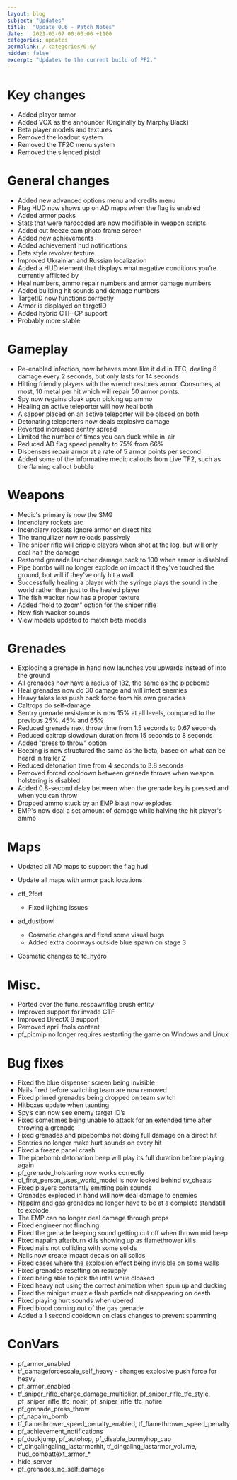 ```yaml
---
layout: blog
subject: "Updates"
title:  "Update 0.6 - Patch Notes"
date:   2021-03-07 00:00:00 +1100
categories: updates
permalink: /:categories/0.6/
hidden: false
excerpt: "Updates to the current build of PF2."
---
```

# Key changes

- Added player armor
- Added VOX as the announcer (Originally by Marphy Black)
- Beta player models and textures
- Removed the loadout system
- Removed the TF2C menu system
- Removed the silenced pistol

# General changes

- Added new advanced options menu and credits menu
- Flag HUD now shows up on AD maps when the flag is enabled
- Added armor packs
- Stats that were hardcoded are now modifiable in weapon scripts
- Added cut freeze cam photo frame screen
- Added new achievements
- Added achievement hud notifications
- Beta style revolver texture
- Improved Ukrainian and Russian localization
- Added a HUD element that displays what negative conditions you’re currently afflicted by
- Heal numbers, ammo repair numbers and armor damage numbers
- Added building hit sounds and damage numbers
- TargetID now functions correctly
- Armor is displayed on targetID
- Added hybrid CTF-CP support
- Probably more stable

# Gameplay

- Re-enabled infection, now behaves more like it did in TFC, dealing 8 damage every 2 seconds, but only lasts for 14 seconds
- Hitting friendly players with the wrench restores armor. Consumes, at most, 10 metal per hit which will repair 50 armor points.
- Spy now regains cloak upon picking up ammo
- Healing an active teleporter will now heal both
- A sapper placed on an active teleporter will be placed on both
- Detonating teleporters now deals explosive damage
- Reverted increased sentry spread
- Limited the number of times you can duck while in-air
- Reduced AD flag speed penalty to 75% from 66%
- Dispensers repair armor at a rate of 5 armor points per second
- Added some of the informative medic callouts from Live TF2, such as the flaming callout bubble


# Weapons

- Medic's primary is now the SMG
- Incendiary rockets arc
- Incendiary rockets ignore armor on direct hits
- The tranquilizer now reloads passively
- The sniper rifle will cripple players when shot at the leg, but will only deal half the damage
- Restored grenade launcher damage back to 100 when armor is disabled
- Pipe bombs will no longer explode on impact if they've touched the ground, but will if they've only hit a wall
- Successfully healing a player with the syringe plays the sound in the world rather than just to the healed player
- The fish wacker now has a proper texture
- Added “hold to zoom” option for the sniper rifle
- New fish wacker sounds
- View models updated to match beta models


# Grenades

- Exploding a grenade in hand now launches you upwards instead of into the ground
- All grenades now have a radius of 132, the same as the pipebomb
- Heal grenades now do 30 damage and will infect enemies
- Heavy takes less push back force from his own grenades
- Caltrops do self-damage
- Sentry grenade resistance is now 15% at all levels, compared to the previous 25%, 45% and 65%
- Reduced grenade next throw time from 1.5 seconds to 0.67 seconds
- Reduced caltrop slowdown duration from 15 seconds to 8 seconds
- Added "press to throw" option
- Beeping is now structured the same as the beta, based on what can be heard in trailer 2
- Reduced detonation time from 4 seconds to 3.8 seconds
- Removed forced cooldown between grenade throws when weapon holstering is disabled
- Added 0.8-second delay between when the grenade key is pressed and when you can throw
- Dropped ammo stuck by an EMP blast now explodes
- EMP's now deal a set amount of damage while halving the hit player's ammo

# Maps

- Updated all AD maps to support the flag hud
- Update all maps with armor pack locations
- ctf_2fort
	- Fixed lighting issues
		
	
- ad_dustbowl		
    - Cosmetic changes and fixed some visual bugs
    - Added extra doorways outside blue spawn on stage 3
		
- Cosmetic changes to tc_hydro

# Misc.

- Ported over the func_respawnflag brush entity
- Improved support for invade CTF
- Improved DirectX 8 support
- Removed april fools content
- pf_picmip no longer requires restarting the game on Windows and Linux

# Bug fixes

- Fixed the blue dispenser screen being invisible
- Nails fired before switching team are now removed
- Fixed primed grenades being dropped on team switch
- Hitboxes update when taunting
- Spy’s can now see enemy target ID’s
- Fixed sometimes being unable to attack for an extended time after throwing a grenade
- Fixed grenades and pipebombs not doing full damage on a direct hit
- Sentries no longer make hurt sounds on every hit
- Fixed a freeze panel crash
- The pipebomb detonation beep will play its full duration before playing again
- pf_grenade_holstering now works correctly
- cl_first_person_uses_world_model is now locked behind sv_cheats
- Fixed players constantly emitting pain sounds
- Grenades exploded in hand will now deal damage to enemies
- Napalm and gas grenades no longer have to be at a complete standstill to explode
- The EMP can no longer deal damage through props
- Fixed engineer not flinching
- Fixed the grenade beeping sound getting cut off when thrown mid beep
- Fixed napalm afterburn kills showing up as flamethrower kills
- Fixed nails not colliding with some solids
- Nails now create impact decals on all solids
- Fixed cases where the explosion effect being invisible on some walls
- Fixed grenades resetting on resupply
- Fixed being able to pick the intel while cloaked
- Fixed heavy not using the correct animation when spun up and ducking
- Fixed the minigun muzzle flash particle not disappearing on death
- Fixed playing hurt sounds when ubered
- Fixed blood coming out of the gas grenade
- Added a 1 second cooldown on class changes to prevent spamming

# ConVars

- pf_armor_enabled
- tf_damageforcescale_self_heavy - changes explosive push force for heavy
- pf_armor_enabled
- tf_sniper_rifle_charge_damage_multiplier, pf_sniper_rifle_tfc_style, pf_sniper_rifle_tfc_noair, pf_sniper_rifle_tfc_nofire 
- pf_grenade_press_throw
- pf_napalm_bomb
- tf_flamethrower_speed_penalty_enabled, tf_flamethrower_speed_penalty
- pf_achievement_notifications
- pf_duckjump, pf_autohop, pf_disable_bunnyhop_cap
- tf_dingalingaling_lastarmorhit, tf_dingaling_lastarmor_volume, hud_combattext_armor_*
- hide_server
- pf_grenades_no_self_damage